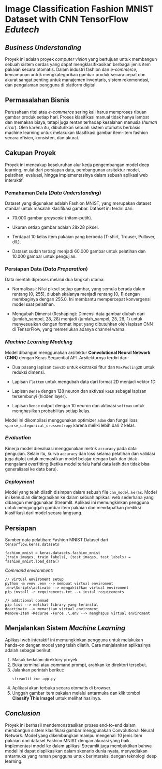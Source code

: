 # Image Classification Fashion MNIST Dataset with CNN TensorFlow *Edutech*

## ***Business Understanding***
Proyek ini adalah proyek *computer vision* yang bertujuan untuk membangun sebuah sistem cerdas yang dapat mengklasifikasikan berbagai jenis item pakaian secara otomatis. Dalam industri fashion dan *e-commerce*, kemampuan untuk mengkategorikan gambar produk secara cepat dan akurat sangat penting untuk manajemen inventaris, sistem rekomendasi, dan pengalaman pengguna di platform digital.

## **Permasalahan Bisnis**
Perusahaan ritel atau *e-commerce* sering kali harus memproses ribuan gambar produk setiap hari. Proses klasifikasi manual tidak hanya lambat dan memakan biaya, tetapi juga rentan terhadap kesalahan manusia (*human error*). Oleh karena itu, dibutuhkan sebuah sistem otomatis berbasis machine learning untuk melakukan klasifikasi gambar item-item fashion secara efisien, konsisten, dan akurat.


## **Cakupan Proyek**
Proyek ini mencakup keseluruhan alur kerja pengembangan model deep learning, mulai dari persiapan data, pembangunan arsitektur model, pelatihan, evaluasi, hingga implementasinya dalam sebuah aplikasi web interaktif.

### Pemahaman Data (*Data Understanding*)
Dataset yang digunakan adalah Fashion MNIST, yang merupakan dataset standar untuk masalah klasifikasi gambar. Dataset ini terdiri dari:

- 70.000 gambar *grayscale* (hitam-putih).

- Ukuran setiap gambar adalah 28x28 piksel.

- Terdapat 10 kelas item pakaian yang berbeda (T-shirt, Trouser, Pullover, dll.).

- Dataset sudah terbagi menjadi 60.000 gambar untuk pelatihan dan 10.000 gambar untuk pengujian.

### Persiapan Data (*Data Preparation*)
Data mentah diproses melalui dua langkah utama:

- Normalisasi: Nilai piksel setiap gambar, yang semula berada dalam rentang [0, 255], diubah skalanya menjadi rentang [0, 1] dengan membaginya dengan 255.0. Ini membantu mempercepat konvergensi model saat pelatihan.

- Mengubah Dimensi (Reshaping): Dimensi data gambar diubah dari (jumlah_sampel, 28, 28) menjadi (jumlah_sampel, 28, 28, 1) untuk menyesuaikan dengan format input yang dibutuhkan oleh lapisan CNN di TensorFlow, yang memerlukan adanya channel warna.


### *Machine Learning Modeling*
Model dibangun menggunakan arsitektur **Convolutional Neural Network (CNN)** dengan Keras Sequential API. Arsitekturnya terdiri dari:

- Dua pasang lapisan `Conv2D` untuk ekstraksi fitur dan `MaxPooling2D` untuk reduksi dimensi.

- Lapisan `Flatten` untuk mengubah data dari format 2D menjadi vektor 1D.

- Lapisan `Dense` dengan 128 neuron dan aktivasi `ReLU` sebagai lapisan tersembunyi (hidden layer).

- Lapisan `Dense` output dengan 10 neuron dan aktivasi `softmax` untuk menghasilkan probabilitas setiap kelas.

Model ini dikompilasi menggunakan optimizer `adam` dan fungsi loss `sparse_categorical_crossentropy` karena meliki lebih dari 2 kelas.

### *Evaluation*
Kinerja model dievaluasi menggunakan metrik `accuracy` pada data pengujian. Selain itu, kurva `accuracy` dan loss selama pelatihan dan validasi juga diplot untuk memastikan model belajar dengan baik dan tidak mengalami overfitting (ketika model terlalu hafal data latih dan tidak bisa generalisasi ke data baru).

### *Deployment*
Model yang telah dilatih disimpan dalam sebuah file `cnn_model.keras`. Model ini kemudian diintegrasikan ke dalam sebuah aplikasi web sederhana yang dibangun menggunakan Streamlit. Aplikasi ini memungkinkan pengguna untuk mengunggah gambar item pakaian dan mendapatkan prediksi klasifikasi dari model secara langsung.

## **Persiapan**

Sumber data pelatihan: 
Fashion MNIST Dataset dari `tensorflow.keras.datasets`
```
fashion_mnist = keras.datasets.fashion_mnist
(train_images, train_labels), (test_images, test_labels) = fashion_mnist.load_data()
```

*Command environment*:
```
// virtual enviroment setup
python -m venv .env --> membuat virtual enviroment
.env\Scripts\activate --> mengaktifkan virtual enviroment
pip install -r requirements.txt --> instal requirements

// additional commad
pip list --> melihat library yang terinstal
deactivate --> mematikan virtual enviroment
Remove-Item -Recurse -Force .\.env --> menghapus virtual enviroment
```


## **Menjalankan Sistem *Machine Learning***
Aplikasi web interaktif ini memungkinkan pengguna untuk melakukan hands-on dengan model yang telah dilatih.
Cara menjalankan aplikasinya adalah sebagai berikut:

1. Masuk kedalam direktory proyek
2. Buka terminal atau command prompt, arahkan ke direktori tersebut.
3. Jalankan perintah berikut:
   ```
   streamlit run app.py
   ```
4. Aplikasi akan terbuka secara otomatis di browser.
5. Unggah gambar item pakaian melalui antarmuka dan klik tombol **Classify This Image!** untuk melihat hasilnya.


## ***Conclusion***
Proyek ini berhasil mendemonstrasikan proses end-to-end dalam membangun sistem klasifikasi gambar menggunakan Convolutional Neural Network. Model yang dikembangkan mampu mengenali 10 jenis item pakaian dari dataset Fashion MNIST dengan akurasi yang baik. Implementasi model ke dalam aplikasi Streamlit juga membuktikan bahwa model ini dapat diaplikasikan dalam skenario dunia nyata, menyediakan antarmuka yang ramah pengguna untuk berinteraksi dengan teknologi deep learning.